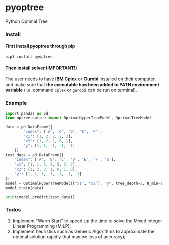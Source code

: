 # pyoptree
Python Optimal Tree

### Install 
#### First install pyoptree through pip
```
pip3 install pyoptree
```

#### Then install solver (IMPORTANT!) 
The user needs to have **IBM Cplex** or **Gurobi** installed on their computer, and make sure that **the executable has been added to PATH environment variable** (i.e. command `cplex` or `gurobi` can be run on terminal). 

### Example 
```python
import pandas as pd
from optree.optree import OptimalHyperTreeModel, OptimalTreeModel

data = pd.DataFrame({
        "index": ['A', 'C', 'D', 'E', 'F'],
        "x1": [1, 2, 2, 2, 3],
        "x2": [1, 2, 1, 0, 1],
        "y": [1, 1, -1, -1, -1]
    })
test_data = pd.DataFrame({
    "index": ['A', 'B', 'C', 'D', 'E', 'F', 'G'],
    "x1": [1, 1, 2, 2, 2, 3, 3],
    "x2": [1, 2, 2, 1, 0, 1, 0],
    "y": [1, 1, 1, -1, -1, -1, -1]
})
model = OptimalHyperTreeModel(["x1", "x2"], "y", tree_depth=2, N_min=1, alpha=0.1, solver_name="cplex")
model.train(data)

print(model.predict(test_data))
```

### Todos 
1. Implement "Warm Start" to speed up the time to solve the Mixed Integer Linear Programming (MILP); 
2. Implement heuristics such as Generic Algorithms to approximate the optimal solution rapidly (but may be loss of accuracy);
